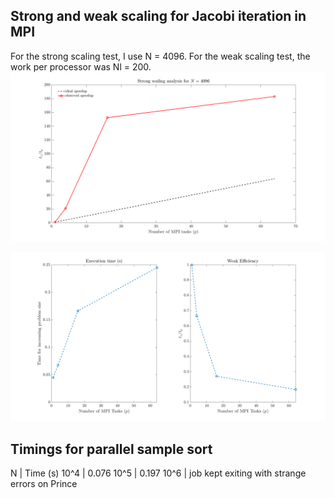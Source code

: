 ## Strong and weak scaling for Jacobi iteration in MPI ##
For the strong scaling test, I use N = 4096. For the weak scaling test,
the work per processor was Nl = 200.
![strong](strong_jacobi.png)

![strong](weak_jacobi.png)

## Timings for parallel sample sort ##

N      | Time (s)
10^4   | 0.076
10^5   | 0.197
10^6   | job kept exiting with strange errors on Prince
